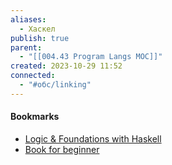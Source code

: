 ```yaml
---
aliases:
  - Хаскел
publish: true
parent:
  - "[[004.43 Program Langs MOC]]"
created: 2023-10-29 11:52
connected:
  - "#обс/linking"
---
```



#### Bookmarks
- [Logic & Foundations with Haskell](https://www.youtube.com/watch?v=0HImO-me_sg&list=PLd8NbPjkXPliojM8YMN3z3o9--zXwti8Z)
- [Book for beginner]([http://learnyouahaskell.com](http://learnyouahaskell.com/)) 